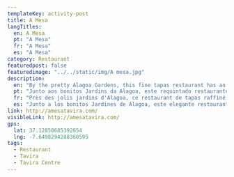 ```yaml
---
templateKey: activity-post
title: A Mesa
langTitles:
  en: A Mesa
  pt: "A Mesa"
  fr: "A Mesa"
  es: "A Mesa"
category: Restaurant
featuredpost: false
featuredimage: "../../static/img/A mesa.jpg"
description: 
  en: "By the pretty Alagoa Gardens, this fine tapas restaurant has an excellent reputation Tel: 965 634 247"
  pt: "Junto aos bonitos Jardins da Alagoa, este requintado restaurante de tapas tem uma excelente reputação Tel: 965 634 247"
  fr: "Près des jolis jardins d'Alagoa, ce restaurant de tapas raffiné a une excellente réputation Tel: 965 634 247"
  es: "Junto a los bonitos Jardines de Alagoa, este elegante restaurante de tapas tiene una excelente reputación. Tel: 965 634 247"
link: http://amesatavira.com/
visibleLink: http://amesatavira.com/
gps:
  lat: 37.12850685392654
  lng: -7.6498294288360595
tags:
  - Restaurant
  - Tavira
  - Tavira Centre
---
```


